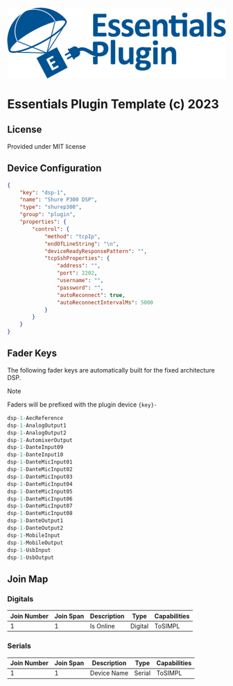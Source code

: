 ![PepperDash Essentials Pluign Logo](/images/essentials-plugin-blue.png)

# Essentials Plugin Template (c) 2023

## License

Provided under MIT license

## Device Configuration

```json
{
    "key": "dsp-1",
    "name": "Shure P300 DSP",
    "type": "shurep300",
    "group": "plugin",
    "properties": {
        "control": {
            "method": "tcpIp",
            "endOfLineString": "\n",
            "deviceReadyResponsePattern": "",
            "tcpSshProperties": {
                "address": "",
                "port": 2202,
                "username": "",
                "password": "",
                "autoReconnect": true,
                "autoReconnectIntervalMs": 5000
            }
        }
    }
}
```

## Fader Keys

The following fader keys are automatically built for the fixed architecture DSP.

>[!NOTE]
>Faders will be prefixed with the plugin device `{key}-`

```c#
dsp-1-AecReference
dsp-1-AnalogOutput1
dsp-1-AnalogOutput2
dsp-1-AutomixerOutput
dsp-1-DanteInput09
dsp-1-DanteInput10
dsp-1-DanteMicInput01
dsp-1-DanteMicInput02
dsp-1-DanteMicInput03
dsp-1-DanteMicInput04
dsp-1-DanteMicInput05
dsp-1-DanteMicInput06
dsp-1-DanteMicInput07
dsp-1-DanteMicInput08
dsp-1-DanteOutput1
dsp-1-DanteOutput2
dsp-1-MobileInput
dsp-1-MobileOutput
dsp-1-UsbInput
dsp-1-UsbOutput

```

## Join Map

### Digitals
| Join Number | Join Span | Description                   | Type    | Capabilities |
| ----------- | --------- | ----------------------------- | ------- | ------------ |
| 1           | 1         | Is Online                     | Digital | ToSIMPL      |

### Serials
| Join Number | Join Span | Description                   | Type   | Capabilities |
| ----------- | --------- | ----------------------------- | ------ | ------------ |
| 1           | 1         | Device Name                   | Serial | ToSIMPL      |